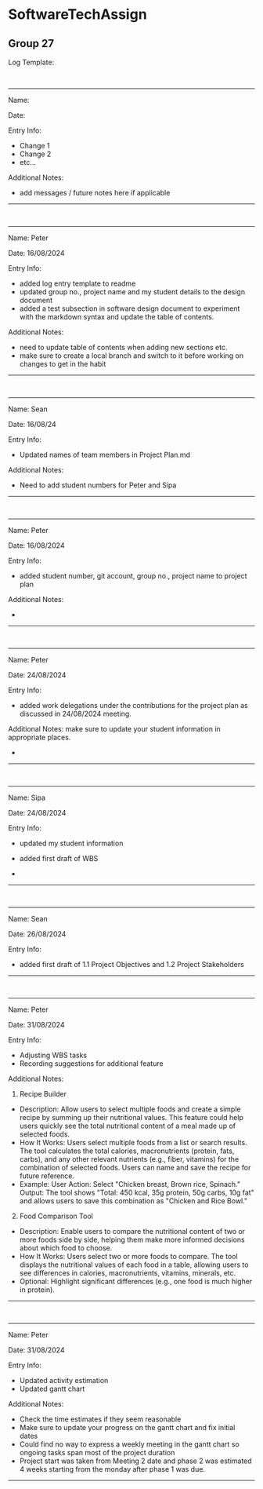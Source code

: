 # SoftwareTechAssign
## Group 27

Log Template:

<br>

---

Name:

Date:

Entry Info:
- Change 1
- Change 2
- etc...

Additional Notes:

- add messages / future notes here if applicable

---

<br>

---

Name: Peter

Date: 16/08/2024

Entry Info:
- added log entry template to readme
- updated group no., project name and my student details to the design document
- added a test subsection in software design document to experiment with the markdown syntax and update the table of contents. 

Additional Notes:

- need to update table of contents when adding new sections etc.
- make sure to create a local branch and switch to it before working on changes to get in the habit

---

<br>

---

Name: Sean

Date: 16/08/24

Entry Info:
- Updated names of team members in Project Plan.md

Additional Notes:

- Need to add student numbers for Peter and Sipa

---

<br>

---

Name: Peter

Date: 16/08/2024

Entry Info:
- added student number, git account, group no., project name to project plan

Additional Notes:

- 

---

<br>

---

Name: Peter

Date: 24/08/2024

Entry Info:
- added work delegations under the contributions for the project plan as discussed in 24/08/2024 meeting.

Additional Notes: make sure to update your student information in appropriate places.

- 

---

<br>

---

Name: Sipa

Date: 24/08/2024

Entry Info:
- updated my student information
- added first draft of WBS

- 

---

<br>

---

Name: Sean

Date: 26/08/2024

Entry Info:
- added first draft of 1.1 Project Objectives and 1.2 Project Stakeholders

---

<br>

---

Name: Peter

Date: 31/08/2024

Entry Info:
- Adjusting WBS tasks
- Recording suggestions for additional feature

Additional Notes:

1. Recipe Builder

- Description: Allow users to select multiple foods and create a simple recipe by summing up their nutritional values. This feature could help users quickly see the total nutritional content of a meal made up of selected foods.
- How It Works:
Users select multiple foods from a list or search results.
The tool calculates the total calories, macronutrients (protein, fats, carbs), and any other relevant nutrients (e.g., fiber, vitamins) for the combination of selected foods.
Users can name and save the recipe for future reference.
- Example:
User Action: Select "Chicken breast, Brown rice, Spinach."
Output: The tool shows "Total: 450 kcal, 35g protein, 50g carbs, 10g fat" and allows users to save this combination as "Chicken and Rice Bowl."
2. Food Comparison Tool

- Description: Enable users to compare the nutritional content of two or more foods side by side, helping them make more informed decisions about which food to choose.
- How It Works:
Users select two or more foods to compare.
The tool displays the nutritional values of each food in a table, allowing users to see differences in calories, macronutrients, vitamins, minerals, etc.
- Optional: Highlight significant differences (e.g., one food is much higher in protein).

---

<br>

---

Name: Peter

Date: 31/08/2024

Entry Info:
- Updated activity estimation
- Updated gantt chart

Additional Notes:

- Check the time estimates if they seem reasonable
- Make sure to update your progress on the gantt chart and fix initial dates
- Could find no way to express a weekly meeting in the gantt chart so ongoing tasks span most of the project duration
- Project start was taken from Meeting 2 date and phase 2 was estimated 4 weeks starting from the monday after phase 1 was due.

---

<br>